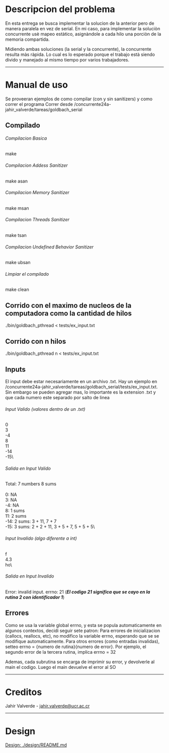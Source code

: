 # Descripcion del problema
En esta entrega se busca implementar la solucion de la anterior pero de manera 
paralela en vez de serial. En mi caso, para implementar la soluciòn concurrente
usè mapeo estàtico, asignàndole a cada hilo una porciòn de la memoria 
compartida.

Midiendo ambas soluciones (la serial y la concurrente), la concurrente resulta
màs ràpida. Lo cual es lo esperado porque el trabajo està siendo divido
y manejado al mismo tiempo por varios trabajadores.

---

# Manual de uso
Se proveeran ejemplos de como compilar (con y sin sanitizers) y como correr
el programa
Correr desde /concurrente24a-jahir_valverde/tareas/goldbach_serial

## Compilado
###### Compilacion Basica
  make
###### Compilacion Addess Sanitizer
  make asan
###### Compilacion Memory Sanitizer
  make msan
###### Compilacion Threads Sanitizer
  make tsan
###### Compilacion Undefined Behavior Sanitizer
  make ubsan
###### Limpiar el compilado
  make clean

## Corrido con el maximo de nucleos de la computadora como la cantidad de hilos
./bin/goldbach_pthread < tests/ex_input.txt

## Corrido con n hilos
./bin/goldbach_pthread n < tests/ex_input.txt

## Inputs
El input debe estar necesariamente en un archivo .txt. Hay un ejemplo en
/concurrente24a-jahir_valverde/tareas/goldbach_serial/tests/ex_input.txt.
Sin embargo se pueden agregar mas, lo importante es la extension .txt y que 
cada numero este separado por salto de linea
###### Input Valido (valores dentro de un .txt)
0\
3\
-4\
8\
11\
-14\
-15\
###### Salida en Input Valido
Total: 7 numbers 8 sums\
\
0: NA\
3: NA\
-4: NA\
8: 1 sums\
11: 2 sums\
-14: 2 sums: 3 + 11, 7 + 7\
-15: 3 sums: 2 + 2 + 11, 3 + 5 + 7, 5 + 5 + 5\
###### Input Invalido (algo diferente a int)
f\
4.3\
ho\
###### Salida en Input Invalido
Error: invalid input. errno: 21
(***El codigo 21 significa que se cayo en la rutina 2 con identificador 1***)

## Errores
Como se usa la variable global errno, y esta se popula automaticamente en 
algunos contextos, decidi seguir sete patron: Para errores de inicializacion
(callocs, reallocs, etc), no modifico la variable errno, esperando que se
se modifique automaticamente. Para otros errores (como entradas invalidas), 
setteo errno = {numero de rutina}{numero de error}. Por ejemplo, el segundo
error de la tercera rutina, implica errno = 32


Ademas, cada subrutina se encarga de imprimir su error, y devolverle al
main el codigo. Luego el main devuelve el error al SO

---

# Creditos
Jahir Valverde - jahir.valverde@ucr.ac.cr 

---

# Design
[Design: ./design/README.md](./design/README.md)
